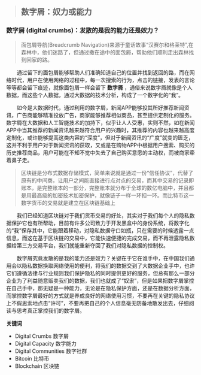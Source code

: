 > ## 数字屑：奴力或能力

### 数字屑 (digital crumbs)：发散的是我的能力还是奴力？

> 面包屑导航(Breadcrumb Navigation)来源于童话故事“汉赛尔和格莱特”,在森林中，他们迷路了，但通过撒在途中的面包屑，帮助他们顺利走出森林找到回家的路。

&emsp;&emsp;通过留下的面包屑能够帮助人们准确知道自己的位置并找到返回的路，而在网络时代，用户在使用网络的过程中，每一次搜索的行为，点击的链接，发表的言论等等都会留下痕迹，就像面包屑一样会留下 **数字屑** ，通俗来说数字屑就像是个人数据，而这些个人数据，通过大数据的技术分析，构成了一个数字化的“我”。

&emsp;&emsp;如今是大数据时代，通过利用的数字屑，新闻APP能够投其所好推荐新闻资讯，广告商能够精准投放广告，商家能够推荐相似商品，甚至提供定制化的服务。数字屑在大数据和人工智能技术的加持下，似乎让人人受惠，实则不然，如在新闻APP中当其推荐的新闻资讯越来越符合用户的兴趣时，其推荐的内容也越来越高度定制化，或许能够提高这类内容的“深度”，但对于新闻资讯的“广度”就变的匮乏，这并不利于用户对于新闻资讯的获取，又或是在购物APP中根据用户搜索、购买的历史推荐商品，用户可能在不知不觉中失去了自己购买意愿的主动权，而被商家牵着鼻子走。

> 区块链是分布式数据存储模式，简单来说就是通过一份“信任协议”，代替了原有的中间商，让用户之间能直接进行点对点的交易，而其中交易的记录即账本，是完整账本的一部分，完整账本就分布于全球的数亿电脑中，并且都是用最高级的加密技术加密保护，就像链子一样一环扣一环。而比特币这一数字货币的交易就是建立在区块链基础上

&emsp;&emsp;我们已经知道区块链对于我们货币交易的好处，其实对于我们每个人的隐私数据保护它也有所帮助，目前有许多公司致力于开发黑盒中的身份系统，将数字化的“我”保存其中，它能跟着移动，对隐私数据守口如瓶，只在需要的时候透露一点信息，而这在基于区块链的交易中，它能快速便捷的完成交易，而不再泄露隐私数据给第三方交易平台，我们就能重新夺回了我们对隐私数据的控制权。

&emsp;&emsp;数字屑究竟发散的是我的能力还是奴力？关键在于它在谁手中，在中国我们通用会以隐私数据换取网络使用的便利，将我们的数据交到了大数据企业手中，也许它们遵循法律与行业规则我们保护隐私的同时提供更好的服务，但总有那么一部分企业为了利益随意贩卖我们的数据，我们也就成了“奴隶”，但是如果把数字屑掌控在自己手中，那无疑是一种能力，无论是在隐私保护方面，还是在数据分析方面，而掌控数字屑最好的方式就是养成良好的网络使用习惯，不要再在关键的隐私协议上不假思索地点击“许可”，不要再把自己的个人信息毫无防备地散发出去，仔细阅读与思考真正掌控我们的数字屑。

**关键词**
- Digital Crumbs 数字屑
- Digital Capacity 数字能力
- Digital Communities 数字社群
- Bitcoin 比特币
- Blockchain 区块链
